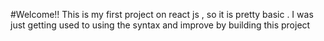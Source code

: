 #Welcome!!
This is my first project on react js , so it is pretty basic .
I was just getting used to using the syntax and improve by building this project

